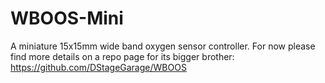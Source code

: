 # WBOOS-Mini
A miniature 15x15mm wide band oxygen sensor controller.
For now please find more details on a repo page for its bigger brother: https://github.com/DStageGarage/WBOOS 
